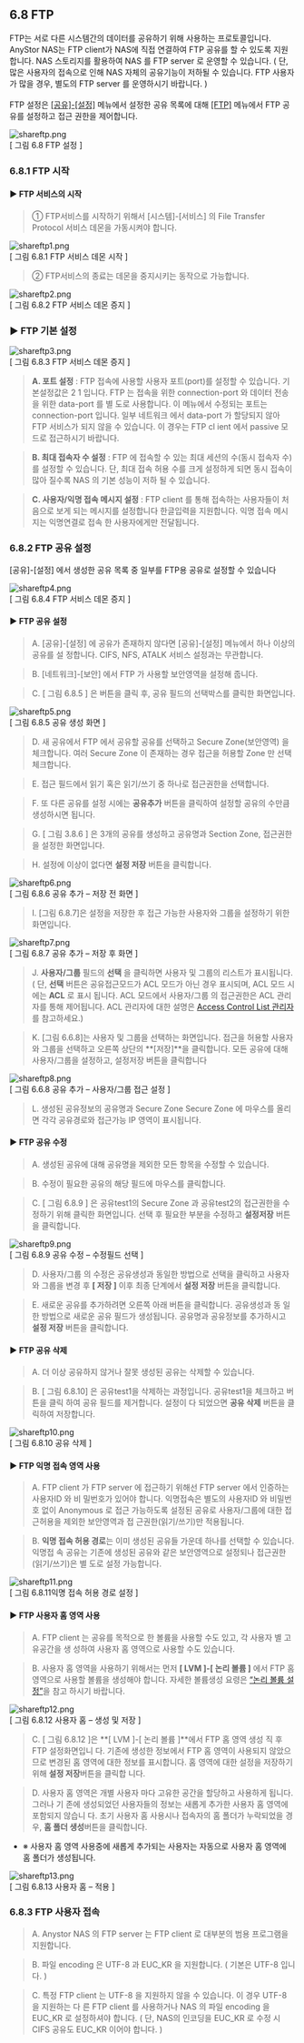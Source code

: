 ## 6.8 FTP

FTP는 서로 다른 시스템간의 데이터를 공유하기 위해 사용하는 프로토콜입니다. AnyStor NAS는 FTP
client가 NAS에 직접 연결하여 FTP 공유를 할 수 있도록 지원합니다. NAS 스토리지를 활용하여 NAS 를
FTP server 로 운영할 수 있습니다. ( 단, 많은 사용자의 접속으로 인해 NAS 자체의 공유기능이 저하될
수 있습니다. FTP 사용자가 많을 경우, 별도의 FTP server 를 운영하시기 바랍니다. )
<br><br>
FTP 설정은 [[공유]-[설정]](#62-공유-설정) 메뉴에서 설정한 공유 목록에 대해 [[FTP]](#68-FTP) 메뉴에서 FTP 공유를 설정하고 접근
권한을 제어합니다.

![shareftp.png](./images/shareftp.png)<br>
[ 그림 6.8 FTP 설정 ]

### 6.8.1 FTP 시작

#### ▶ FTP 서비스의 시작

>	① FTP서비스를 시작하기 위해서 [시스템]-[서비스] 의 File Transfer Protocol 서비스 데몬을 가동시켜야 합니다.

![shareftp1.png](./images/shareftp1.png)<br>
[ 그림 6.8.1 FTP 서비스 데몬 시작 ]

>	② FTP서비스의 종료는 데몬을 중지시키는 동작으로 가능합니다.

![shareftp2.png](./images/shareftp2.png)<br>
[ 그림 6.8.2 FTP 서비스 데몬 증지 ]

### ▶ FTP 기본 설정

![shareftp3.png](./images/shareftp3.png)<br>
[ 그림 6.8.3 FTP 서비스 데몬 증지 ]

>	**A. 포트 설정** : FTP 접속에 사용할 사용자 포트(port)를 설정할 수 있습니다. 기본설정값은 2
1 입니다. FTP 는 접속을 위한 connection-port 와 데이터 전송을 위한 data-port 를 별
도로 사용합니다. 이 메뉴에서 수정되는 포트는 connection-port 입니다. 일부 네트워크
에서 data-port 가 할당되지 않아 FTP 서비스가 되지 않을 수 있습니다. 이 경우는 FTP cl
ient 에서 passive 모드로 접근하시기 바랍니다.

>	**B. 최대 접속자 수 설정** : FTP 에 접속할 수 있는 최대 세션의 수(동시 접속자 수)를 설정할
수 있습니다. 단, 최대 접속 허용 수를 크게 설정하게 되면 동시 접속이 많아 질수록 NAS
의 기본 성능이 저하 될 수 있습니다.

>	**C. 사용자/익명 접속 메시지 설정** : FTP client 를 통해 접속하는 사용자들이 처음으로 보게
되는 메시지를 설정합니다 한글입력을 지원합니다. 익명 접속 메시지는 익명연결로 접속
한 사용자에게만 전달됩니다.

### 6.8.2 FTP 공유 설정

[공유]-[설정] 에서 생성한 공유 목록 중 일부를 FTP용 공유로 설정할 수 있습니다

![shareftp4.png](./images/shareftp4.png)<br>
[ 그림 6.8.4 FTP 서비스 데몬 증지 ]

#### ▶ FTP 공유 설정

>	A. [공유]-[설정] 에 공유가 존재하지 않다면 [공유]-[설정] 메뉴에서 하나 이상의 공유를 설
정합니다. CIFS, NFS, ATALK 서비스 설정과는 무관합니다.

>	B. [네트워크]-[보안] 에서 FTP 가 사용할 보안영역을 설정해 줍니다.

>	C. [ 그림 6.8.5 ] 은 버튼을 클릭 후, 공유 필드의 선택박스를 클릭한 화면입니다.

![shareftp5.png](./images/shareftp5.png)<br>
[ 그림 6.8.5 공유 생성 화면 ]

>	D. 새 공유에서 FTP 에서 공유할 공유를 선택하고 Secure Zone(보안영역) 을 체크합니다.
여러 Secure Zone 이 존재하는 경우 접근을 허용할 Zone 만 선택 체크합니다.

>	E. 접근 필드에서 읽기 혹은 읽기/쓰기 중 하나로 접근권한을 선택합니다.

>	F. 또 다른 공유를 설정 시에는 **공유추가** 버튼을 클릭하여 설정할 공유의 수만큼 생성하시면 됩니다.

>	G. [ 그림 3.8.6 ] 은 3개의 공유를 생성하고 공유명과 Section Zone, 접근권한 을 설정한 화면입니다.

>	H. 설정에 이상이 없다면 **설정 저장** 버튼을 클릭합니다.

![shareftp6.png](./images/shareftp6.png)<br>
[ 그림 6.8.6 공유 추가 – 저장 전 화면 ]

>	I. [그림 6.8.7]은 설정을 저장한 후 접근 가능한 사용자와 그룹을 설정하기 위한 화면입니다. 

![shareftp7.png](./images/shareftp7.png)<br>
[ 그림 6.8.7 공유 추가 – 저장 후 화면 ]

>	J. **사용자/그룹** 필드의 **선택** 을 클릭하면 사용자 및 그룹의 리스트가 표시됩니다. ( 단, **선택**
버튼은 공유접근모드가 ACL 모드가 아닌 경우 표시되며, ACL 모드 시에는 **ACL** 로 표시
됩니다. ACL 모드에서 사용자/그룹 의 접근권한은 ACL 관리자를 통해 제어됩니다. ACL
관리자에 대한 설명은 [Access Control List 관리자](#69-ACL-관리자) 를 참고하세요.)

>	K. [그림 6.6.8]는 사용자 및 그룹을 선택하는 화면입니다. 접근을 허용할 사용자와 그룹을
선택하고 오른쪽 상단의 **[저장]**을 클릭합니다. 모든 공유에 대해 사용자/그룹을 설정하고,
설정저장 버튼을 클릭합니다

![shareftp8.png](./images/shareftp8.png)<br>
[ 그림 6.6.8 공유 추가 – 사용자/그룹 접근 설정 ]

>	L. 생성된 공유정보의 공유명과 Secure Zone Secure Zone 에 마우스를 올리면 각각 공유경로와 접근가능 IP 영역이 표시됩니다.

#### ▶ FTP 공유 수정

>	A. 생성된 공유에 대해 공유명을 제외한 모든 항목을 수정할 수 있습니다.

>	B. 수정이 필요한 공유의 해당 필드에 마우스를 클릭합니다.

>	C. [ 그림 6.8.9 ] 은 공유test1의 Secure Zone 과 공유test2의 접근권한을 수정하기 위해
클릭한 화면입니다. 선택 후 필요한 부분을 수정하고 **설정저장** 버튼을 클릭합니다.

![shareftp9.png](./images/shareftp9.png)<br>
[ 그림 6.8.9 공유 수정 – 수정필드 선택 ]

>	D. 사용자/그룹 의 수정은 공유생성과 동일한 방법으로 선택을 클릭하고 사용자와 그룹을
변경 후 **[ 저장 ]** 이후 최종 단계에서 **설정 저장** 버튼을 클릭합니다.

>	E. 새로운 공유를 추가하려면 오른쪽 아래 버튼을 클릭합니다. 공유생성과 동
일한 방법으로 새로운 공유 필드가 생성됩니다. 공유명과 공유정보를 추가하시고 **설정 저장**
버튼을 클릭합니다.

#### ▶ FTP 공유 삭제

>	A. 더 이상 공유하지 않거나 잘못 생성된 공유는 삭제할 수 있습니다.

>	B. [ 그림 6.8.10] 은 공유test1을 삭제하는 과정입니다. 공유test1을 체크하고 버튼을 클릭
하여 공유 필드를 제거합니다. 설정이 다 되었으면 **공유 삭제** 버튼을 클릭하여 저장합니다.

![shareftp10.png](./images/shareftp10.png)<br>
[ 그림 6.8.10 공유 삭제 ]

#### ▶ FTP 익명 접속 영역 사용

>	A. FTP client 가 FTP server 에 접근하기 위해선 FTP server 에서 인증하는 사용자ID 와 비
밀번호가 있어야 합니다. 익명접속은 별도의 사용자ID 와 비밀번호 없이 Anonymous 로
접근 가능하도록 설정된 공유로 사용자/그룹에 대한 접근허용을 제외한 보안영역과 접
근권한(읽기/쓰기)만 적용됩니다.

>	B. **익명 접속 허용 경로**는 이미 생성된 공유들 가운데 하나를 선택할 수 있습니다. 익명접
속 공유는 기존에 생성된 공유와 같은 보안영역으로 설정되나 접근권한(읽기/쓰기)은 별
도로 설정 가능합니다.

![shareftp11.png](./images/shareftp11.png)<br>
[ 그림 6.8.11익명 접속 허용 경로 설정 ]

#### ▶ FTP 사용자 홈 영역 사용

>	A. FTP client 는 공유를 목적으로 한 볼륨을 사용할 수도 있고, 각 사용자 별 고유공간을 생
성하여 사용자 홈 영역으로 사용할 수도 있습니다.

>	B. 사용자 홈 영역을 사용하기 위해서는 먼저 **[ LVM ]-[ 논리 볼륨 ]** 에서 FTP 홈 영역으로
사용할 볼륨을 생성해야 합니다. 자세한 볼륨생성 요령은 [“논리 볼륨 설정”](##33-논리-볼륨-설정)을 참고
하시기 바랍니다.

![shareftp12.png](./images/shareftp12.png)<br>
[ 그림 6.8.12 사용자 홈 – 생성 및 저장 ]

>	C. [ 그림 6.8.12 ]은 **[ LVM ]-[ 논리 볼륨 ]**에서 FTP 홈 영역 생성 직 후 FTP 설정화면입니
다. 기존에 생성한 정보에서 FTP 홈 영역이 사용되지 않았으므로 변경된 홈 영역에 대한
정보를 표시합니다. 홈 영역에 대한 설정을 저장하기 위해 **설정 저장**버튼을 클릭합
니다.

>	D. 사용자 홈 영역은 개별 사용자 마다 고유한 공간을 할당하고 사용하게 됩니다. 그러나 기
존에 생성되었던 사용자들의 정보는 새롭게 추가한 사용자 홈 영역에 포함되지 않습니
다. 초기 사용자 홈 사용시나 접속자의 홈 폴더가 누락되었을 경우, **홈 폴더 생성**버튼을 클릭합니다. 

+	 ※ 사용자 홈 영역 사용중에 새롭게 추가되는 사용자는 자동으로 사용자 홈 영역에 홈 폴더가 생성됩니다. 

![shareftp13.png](./images/shareftp13.png)<br>
[ 그림 6.8.13 사용자 홈 – 적용 ]

### 6.8.3 FTP 사용자 접속

>	A. Anystor NAS 의 FTP server 는 FTP client 로 대부분의 범용 프로그램을 지원합니다.

>	B. 파일 encoding 은 UTF-8 과 EUC_KR 을 지원합니다. ( 기본은 UTF-8 입니다. )

>	C. 특정 FTP client 는 UTF-8 을 지원하지 않을 수 있습니다. 이 경우 UTF-8 을 지원하는 다
른 FTP client 를 사용하거나 NAS 의 파일 encoding 을 EUC_KR 로 설정하셔야 합니다. (
단, NAS의 인코딩을 EUC_KR 로 수정 시 CIFS 공유도 EUC_KR 이어야 합니다. )

